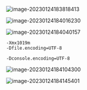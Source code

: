 ![image-20230124183818413](C:\my2023programs\TIL\images\image-20230124183818413.png)







![image-20230124184016230](C:\my2023programs\TIL\images\image-20230124184016230.png)



![image-20230124184040157](C:\my2023programs\TIL\images\image-20230124184040157.png)

```
-Xmx1019m
-Dfile.encoding=UTF-8

-Dconsole.encoding=UTF-8
```

![image-20230124184104300](C:\my2023programs\TIL\images\image-20230124184104300.png)



![image-20230124184145401](C:\my2023programs\TIL\images\image-20230124184145401.png)